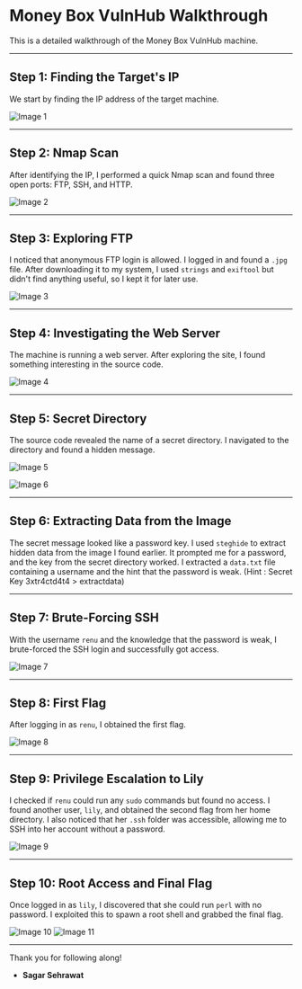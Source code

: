 # Money Box VulnHub Walkthrough

This is a detailed walkthrough of the Money Box VulnHub machine.

---

## Step 1: Finding the Target's IP

We start by finding the IP address of the target machine.

![Image 1](https://github.com/sagar-sehrawat/VulnHub-Machine-Solutions/blob/main/Money%20Box/img/img1.png)

---

## Step 2: Nmap Scan

After identifying the IP, I performed a quick Nmap scan and found three open ports: FTP, SSH, and HTTP.

![Image 2](https://github.com/sagar-sehrawat/VulnHub-Machine-Solutions/blob/main/Money%20Box/img/img2.png)

---

## Step 3: Exploring FTP

I noticed that anonymous FTP login is allowed. I logged in and found a `.jpg` file. After downloading it to my system, I used `strings` and `exiftool` but didn't find anything useful, so I kept it for later use.

![Image 3](https://github.com/sagar-sehrawat/VulnHub-Machine-Solutions/blob/main/Money%20Box/img/img3.png)

---

## Step 4: Investigating the Web Server

The machine is running a web server. After exploring the site, I found something interesting in the source code.

![Image 4](https://github.com/sagar-sehrawat/VulnHub-Machine-Solutions/blob/main/Money%20Box/img/img4.png)

---

## Step 5: Secret Directory

The source code revealed the name of a secret directory. I navigated to the directory and found a hidden message.

![Image 5](https://github.com/sagar-sehrawat/VulnHub-Machine-Solutions/blob/main/Money%20Box/img/img5.png)

![Image 6](https://github.com/sagar-sehrawat/VulnHub-Machine-Solutions/blob/main/Money%20Box/img/img6.png)

---

## Step 6: Extracting Data from the Image

The secret message looked like a password key. I used `steghide` to extract hidden data from the image I found earlier. It prompted me for a password, and the key from the secret directory worked. I extracted a `data.txt` file containing a username and the hint that the password is weak.
(Hint : Secret Key 3xtr4ctd4t4 > extractdata)

---

## Step 7: Brute-Forcing SSH

With the username `renu` and the knowledge that the password is weak, I brute-forced the SSH login and successfully got access.

![Image 7](https://github.com/sagar-sehrawat/VulnHub-Machine-Solutions/blob/main/Money%20Box/img/img7.png)

---

## Step 8: First Flag

After logging in as `renu`, I obtained the first flag.

![Image 8](https://github.com/sagar-sehrawat/VulnHub-Machine-Solutions/blob/main/Money%20Box/img/img8.png)

---

## Step 9: Privilege Escalation to Lily

I checked if `renu` could run any `sudo` commands but found no access. I found another user, `lily`, and obtained the second flag from her home directory. I also noticed that her `.ssh` folder was accessible, allowing me to SSH into her account without a password.

![Image 9](https://github.com/sagar-sehrawat/VulnHub-Machine-Solutions/blob/main/Money%20Box/img/img9.png)

---

## Step 10: Root Access and Final Flag

Once logged in as `lily`, I discovered that she could run `perl` with no password. I exploited this to spawn a root shell and grabbed the final flag.

![Image 10](https://github.com/sagar-sehrawat/VulnHub-Machine-Solutions/blob/main/Money%20Box/img/img10.png)
![Image 11](https://github.com/sagar-sehrawat/VulnHub-Machine-Solutions/blob/main/Money%20Box/img/img11.png)

---

Thank you for following along!

- **Sagar Sehrawat**

